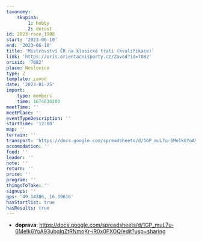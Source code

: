 ```yaml
---
taxonomy:
    skupina:
        1: hobby
        2: dorost
id: 2023-race_1908
start: '2023-06-10'
end: '2023-06-10'
title: 'Mistrovství ČR na klasické trati (kvalifikace)'
link: 'https://oris.orientacnisporty.cz/Zavod?id=7082'
orisid: '7082'
place: Neslovice
type: Z
template: zavod
date: '2023-01-25'
import:
    type: members
    time: 1674634203
meetTime: ''
meetPlace: ''
eventTypeDescription: ''
startTime: '12:00'
map: ''
terrain: ''
transport: 'https://docs.google.com/spreadsheets/d/1GP_muL7u-6MeIk6YoA93ubqlgZtRNmoKr-iR0x0FXOQ/edit?usp=sharing'
accomodation: ''
food: ''
leader: ''
note: ''
return: ''
price: ''
program: ''
thingsToTake: ''
signups: ''
gps: '49.14386, 16.39616'
hasStartlist: true
hasResults: true
---
```


* **doprava**: https://docs.google.com/spreadsheets/d/1GP_muL7u-6MeIk6YoA93ubqlgZtRNmoKr-iR0x0FXOQ/edit?usp=sharing
